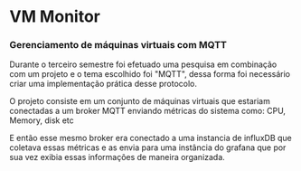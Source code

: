# VM Monitor

### Gerenciamento de máquinas virtuais com MQTT

Durante o terceiro semestre foi efetuado uma pesquisa em combinação com um projeto e o tema escolhido foi "MQTT", dessa forma
foi necessário criar uma implementação prática desse protocolo.

O projeto consiste em um conjunto de máquinas virtuais que estariam conectadas a um broker MQTT enviando métricas do sistema como: CPU, Memory, disk etc

E então esse mesmo broker era conectado a uma instancia de influxDB que coletava essas métricas e as envia para uma instância do grafana que por sua vez
exibia essas informações de maneira organizada.  